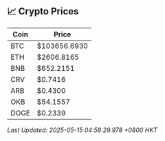## 📈 Crypto Prices

| Coin | Price |
| ---- | ----- |
| BTC | $103656.6930 |
| ETH | $2606.8165 |
| BNB | $652.2151 |
| CRV | $0.7416 |
| ARB | $0.4300 |
| OKB | $54.1557 |
| DOGE | $0.2339 |

_Last Updated: 2025-05-15 04:58:29.978 +0800 HKT_